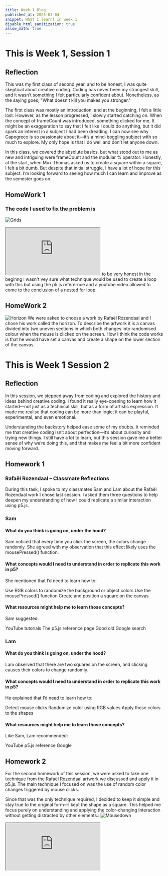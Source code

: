 ```yaml
---
title: Week 1 Blog
published_at: 2025-03-04
snippet: What I learnt in week 1
disable_html_sanitization: true
allow_math: true
---
```


# This is Week 1, Session 1

## Reflection

This was my first class of second year, and to be honest, I was quite skeptical about creative coding. Coding has never been my strongest skill, and it wasn’t something I felt particularly confident about. Nonetheless, as the saying goes, "What doesn’t kill you makes you stronger."

The first class was mostly an introduction, and at the beginning, I felt a little lost. However, as the lesson progressed, I slowly started catching on. When the concept of frameCount was introduced, something clicked for me. It might be an exaggeration to say that I felt like I could do anything, but it did spark an interest in a subject I had been dreading. I can now see why Capogreco is so passionate about it—it’s a mind-boggling subject with so much to explore. My only hope is that I do well and don’t let anyone down.

In this class, we covered the absolute basics, but what stood out to me as new and intriguing were frameCount and the modular % operator. Honestly, at the start, when Mux Thomas asked us to create a square within a square, I felt a bit dumb. But despite that initial struggle, I have a lot of hope for this subject. I’m looking forward to seeing how much I can learn and improve as the semester goes on.

## HomeWork 1

### The code I used to fix the problem is

![Grids](homework1.png)

<iframe id="grid_for_loop" src="https://editor.p5js.org/228428/sketches/bxjYAqtyH"></iframe>
to be very honest in the beginng i wasn't vey sure what technique would be used to create a loop with this but using the p5.js referernce and a youtube video allowed to come to the conclusion of a nested for loop.

## HomeWork 2

![Horizon](horizon.png)
We were asked to choose a work by Rafaël Rozendaal and I chose his work called the horizon. To describe the artwork it is a canvas divided into two uneven sections in which both changes into randomised colour when the mouse is clicked on the screen. How I think the code works is that he would have set a canvas and create a shape on the lower section of the canvas.

# This is Week 1 Session 2

## Reflection

In this session, we stepped away from coding and explored the history and ideas behind creative coding. I found it really eye-opening to learn how it started—not just as a technical skill, but as a form of artistic expression. It made me realise that coding can be more than logic; it can be playful, experimental, and even emotional.

Understanding the backstory helped ease some of my doubts. It reminded me that creative coding isn’t about perfection—it’s about curiosity and trying new things. I still have a lot to learn, but this session gave me a better sense of why we’re doing this, and that makes me feel a bit more confident moving forward.

## Homework 1

### Rafaël Rozendaal – Classmate Reflections

During this task, I spoke to my classmates Sam and Lam about the Rafaël Rozendaal work I chose last session. I asked them three questions to help deepen my understanding of how I could replicate a similar interaction using p5.js.

### Sam

#### What do you think is going on, under the hood?

Sam noticed that every time you click the screen, the colors change randomly. She agreed with my observation that this effect likely uses the mousePressed() function.

#### What concepts would I need to understand in order to replicate this work in p5?

She mentioned that I’d need to learn how to:

Use RGB colors to randomize the background or object colors
Use the mousePressed() function
Create and position a square on the canvas

#### What resources might help me to learn those concepts?

Sam suggested:

YouTube tutorials
The p5.js reference page
Good old Google search

### Lam

#### What do you think is going on, under the hood?

Lam observed that there are two squares on the screen, and clicking causes their colors to change randomly.

#### What concepts would I need to understand in order to replicate this work in p5?

He explained that I’d need to learn how to:

Detect mouse clicks
Randomize color using RGB values
Apply those colors to the shapes

#### What resources might help me to learn those concepts?

Like Sam, Lam recommended:

YouTube
p5.js reference
Google

## Homework 2

For the second homework of this session, we were asked to take one technique from the Rafaël Rozendaal artwork we discussed and apply it in p5.js. The main technique I focused on was the use of random color changes triggered by mouse clicks.

Since that was the only technique required, I decided to keep it simple and stay true to the original form—I kept the shape as a square. This helped me focus purely on understanding and applying the color-changing interaction without getting distracted by other elements.:
![Mousedown](homework2.png)

<iframe id="mouse_down" src="https://editor.p5js.org/228428/sketches/X7qQhlY_7"></iframe>
